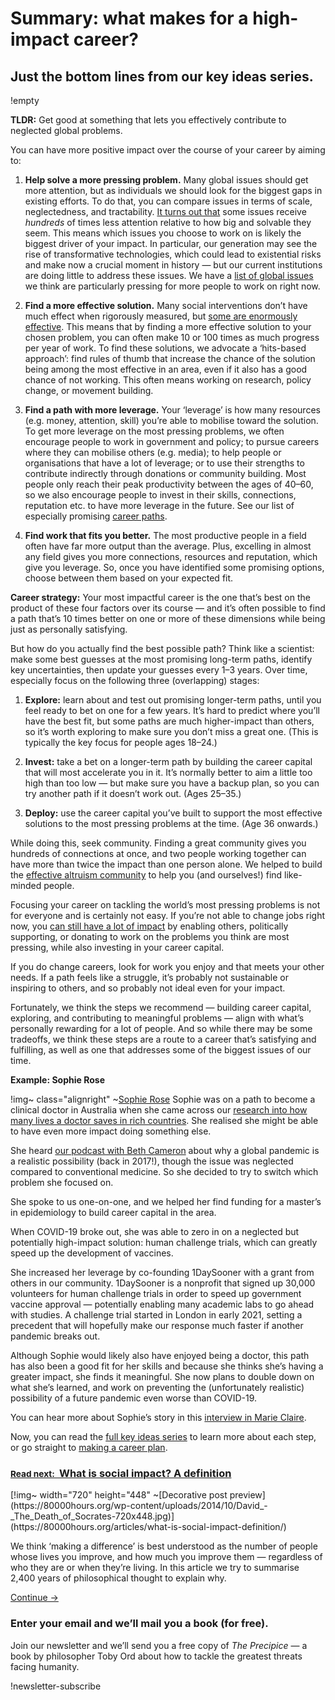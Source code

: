# Summary: what makes for a high-impact career?
## Just the bottom lines from our key ideas series.
!empty

**TLDR:** Get good at something that lets you effectively contribute to neglected global problems.

You can have more positive impact over the course of your career by aiming to:

1. **Help solve a more pressing problem.** Many global issues should get more attention, but as individuals we should look for the biggest gaps in existing efforts. To do that, you can compare issues in terms of scale, neglectedness, and tractability. [It turns out that](https://80000hours.org/articles/your-choice-of-problem-is-crucial/) some issues receive _hundreds_ of times less attention relative to how big and solvable they seem. This means which issues you choose to work on is likely the biggest driver of your impact. In particular, our generation may see the rise of transformative technologies, which could lead to existential risks and make now a crucial moment in history — but our current institutions are doing little to address these issues. We have a [list of global issues](http://80000hours.org/problem-profiles/) we think are particularly pressing for more people to work on right now.

2. **Find a more effective solution.** Many social interventions don’t have much effect when rigorously measured, but [some are enormously effective](https://80000hours.org/articles/solutions/). This means that by finding a more effective solution to your chosen problem, you can often make 10 or 100 times as much progress per year of work. To find these solutions, we advocate a ‘hits-based approach’: find rules of thumb that increase the chance of the solution being among the most effective in an area, even if it also has a good chance of not working. This often means working on research, policy change, or movement building.

3. **Find a path with more leverage.** Your ‘leverage’ is how many resources (e.g. money, attention, skill) you’re able to mobilise toward the solution. To get more leverage on the most pressing problems, we often encourage people to work in government and policy; to pursue careers where they can mobilise others (e.g. media); to help people or organisations that have a lot of leverage; or to use their strengths to contribute indirectly through donations or community building. Most people only reach their peak productivity between the ages of 40–60, so we also encourage people to invest in their skills, connections, reputation etc. to have more leverage in the future. See our list of especially promising [career paths](https://80000hours.org/career-reviews/).

4. **Find work that fits you better.** The most productive people in a field often have far more output than the average. Plus, excelling in almost any field gives you more connections, resources and reputation, which give you leverage. So, once you have identified some promising options, choose between them based on your expected fit.


**Career strategy:** Your most impactful career is the one that’s best on the product of these four factors over its course — and it’s often possible to find a path that’s 10 times better on one or more of these dimensions while being just as personally satisfying.

But how do you actually find the best possible path? Think like a scientist: make some best guesses at the most promising long-term paths, identify key uncertainties, then update your guesses every 1–3 years. Over time, especially focus on the following three (overlapping) stages:

1. **Explore:** learn about and test out promising longer-term paths, until you feel ready to bet on one for a few years. It’s hard to predict where you’ll have the best fit, but some paths are much higher-impact than others, so it’s worth exploring to make sure you don’t miss a great one. (This is typically the key focus for people ages 18–24.)

2. **Invest:** take a bet on a longer-term path by building the career capital that will most accelerate you in it. It’s normally better to aim a little too high than too low — but make sure you have a backup plan, so you can try another path if it doesn’t work out. (Ages 25–35.)

3. **Deploy:** use the career capital you’ve built to support the most effective solutions to the most pressing problems at the time. (Age 36 onwards.)


While doing this, seek community. Finding a great community gives you hundreds of connections at once, and two people working together can have more than twice the impact than one person alone. We helped to build the [effective altruism community](/community/) to help you (and ourselves!) find like-minded people.

Focusing your career on tackling the world’s most pressing problems is not for everyone and is certainly not easy. If you’re not able to change jobs right now, you [can still have a lot of impact](https://80000hours.org/career-guide/making-a-difference/) by enabling others, politically supporting, or donating to work on the problems you think are most pressing, while also investing in your career capital.

If you do change careers, look for work you enjoy and that meets your other needs. If a path feels like a struggle, it’s probably not sustainable or inspiring to others, and so probably not ideal even for your impact.

Fortunately, we think the steps we recommend — building career capital, exploring, and contributing to meaningful problems — align with what’s personally rewarding for a lot of people. And so while there may be some tradeoffs, we think these steps are a route to a career that’s satisfying and fulfilling, as well as one that addresses some of the biggest issues of our time.

<div class="panel clearfix ">

**Example: Sophie Rose**

!img~ class="alignright" ~[Sophie Rose](/wp-content/uploads/2021/09/Sophie-Rose-2.png) Sophie was on a path to become a clinical doctor in Australia when she came across our [research into how many lives a doctor saves in rich countries](https://80000hours.org/2012/08/how-many-lives-does-a-doctor-save/). She realised she might be able to have even more impact doing something else.

She heard [our podcast with Beth Cameron](https://80000hours.org/podcast/episodes/beth-cameron-pandemic-preparedness/) about why a global pandemic is a realistic possibility (back in 2017!), though the issue was neglected compared to conventional medicine. So she decided to try to switch which problem she focused on.

She spoke to us one-on-one, and we helped her find funding for a master’s in epidemiology to build career capital in the area.

When COVID-19 broke out, she was able to zero in on a neglected but potentially high-impact solution: human challenge trials, which can greatly speed up the development of vaccines.

She increased her leverage by co-founding 1DaySooner with a grant from others in our community. 1DaySooner is a nonprofit that signed up 30,000 volunteers for human challenge trials in order to speed up government vaccine approval — potentially enabling many academic labs to go ahead with studies. A challenge trial started in London in early 2021, setting a precedent that will hopefully make our response much faster if another pandemic breaks out.

Although Sophie would likely also have enjoyed being a doctor, this path has also been a good fit for her skills and because she thinks she’s having a greater impact, she finds it meaningful. She now plans to double down on what she’s learned, and work on preventing the (unfortunately realistic) possibility of a future pandemic even worse than COVID-19.

You can hear more about Sophie’s story in this [interview in Marie Claire](https://www.marieclaire.co.uk/life/work/coronavirus-vaccine-human-challenge-trial-700793).

</div>

Now, you can read the [full key ideas series](/key-ideas/) to learn more about each step, or go straight to [making a career plan](/career-planning/process/).

<div class="tw--mt-6 tw--p-3 tw--pt-2 tw--bg-gray-lighter tw--rounded-md ">

### <a class="tw--text-off-black hover:tw--text-off-black hover:tw--no-underline focus:tw--text-off-black" href="https://80000hours.org/articles/what-is-social-impact-definition/"> <small>Read next: </small> What is social impact? A definition </a>

<div class="tw--grid xs:tw--grid-flow-col tw--gap-3"><div class="xs:tw--order-last tw--pt-1">
[!img~ width="720" height="448" ~[Decorative post preview](https://80000hours.org/wp-content/uploads/2014/10/David_-_The_Death_of_Socrates-720x448.jpg)](https://80000hours.org/articles/what-is-social-impact-definition/)
</div>

<div><div class="tw--pb-3">

We think ‘making a difference’ is best understood as the number of people whose lives you improve, and how much you improve them — regardless of who they are or when they’re living. In this article we try to summarise 2,400 years of philosophical thought to explain why.

</div>

<div>
<a href="https://80000hours.org/articles/what-is-social-impact-definition/" class="btn btn-primary">Continue →</a>
</div>

</div>

</div>

</div>

<div class="well bg-gray-lighter margin-bottom margin-top padding-top-small padding-bottom-small">

### Enter your email and we’ll mail you a book (for free).

Join our newsletter and we’ll send you a free copy of _The Precipice_ — a book by philosopher Toby Ord about how to tackle the greatest threats facing humanity.

!newsletter-subscribe

</div>